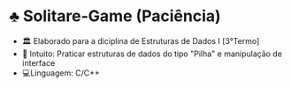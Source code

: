 # ♣️ Solitare-Game (Paciência)

- 🏛️ Elaborado para a diciplina de Estruturas de Dados I [3°Termo]
- 📕 Intuito: Praticar estruturas de dados do tipo "Pilha" e manipulação de interface 
- 💻Linguagem: C/C++
##
